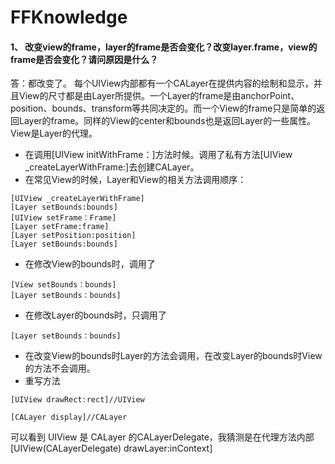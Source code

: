 # FFKnowledge
#### 1、 改变view的frame，layer的frame是否会变化？改变layer.frame，view的frame是否会变化？请问原因是什么？
答：都改变了。 每个UIView内部都有一个CALayer在提供内容的绘制和显示，并且View的尺寸都是由Layer所提供。一个Layer的frame是由anchorPoint、position、bounds、transform等共同决定的。而一个View的frame只是简单的返回Layer的frame。同样的View的center和bounds也是返回Layer的一些属性。View是Layer的代理。
* 在调用[UIView initWithFrame：]方法时候。调用了私有方法[UIView  _createLayerWithFrame:]去创建CALayer。
* 在常见View的时候，Layer和View的相关方法调用顺序：
```
[UIView _createLayerWithFrame]
[Layer setBounds:bounds]
[UIView setFrame：Frame]
[Layer setFrame:frame]
[Layer setPosition:position]
[Layer setBounds:bounds]
```
* 在修改View的bounds时，调用了
```
[View setBounds：bounds]
[Layer setBounds：bounds]
```
* 在修改Layer的bounds时，只调用了
```
[Layer setBounds：bounds]
```
* 在改变View的bounds时Layer的方法会调用，在改变Layer的bounds时View的方法不会调用。
* 重写方法
```
[UIView drawRect:rect]//UIView

[CALayer display]//CALayer
```
可以看到 UIView 是 CALayer 的CALayerDelegate，我猜测是在代理方法内部[UIView(CALayerDelegate) drawLayer:inContext]

